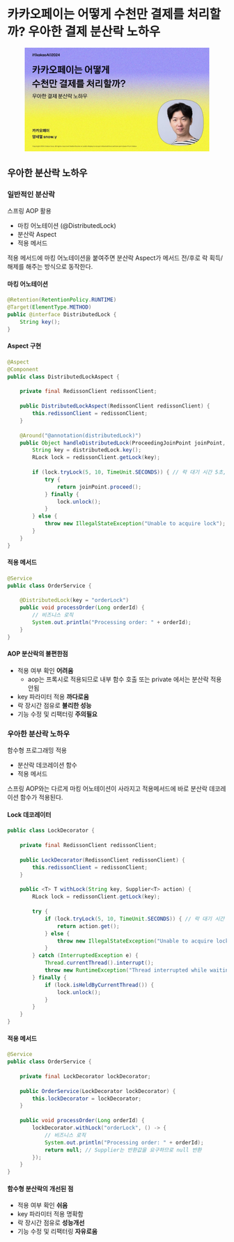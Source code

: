 # 카카오페이는 어떻게 수천만 결제를 처리할까? 우아한 결제 분산락 노하우

<figure><img src="../../.gitbook/assets/image (1) (1).png" alt=""><figcaption></figcaption></figure>

## 우아한 분산락 노하우

### 일반적인 분산락

스프링 AOP 활용

* 마킹 어노테이션 (@DistributedLock)
* 분산락 Aspect
* 적용 메서드

적용 메서드에 마킹 어노테이션을 붙여주면 분산락 Aspect가 메서드 전/후로 락 획득/해제를 해주는 방식으로 동작한다.

#### 마킹 어노테이션

```java
@Retention(RetentionPolicy.RUNTIME)
@Target(ElementType.METHOD)
public @interface DistributedLock {
    String key();
}
```

#### Aspect 구현

```java
@Aspect
@Component
public class DistributedLockAspect {

    private final RedissonClient redissonClient;

    public DistributedLockAspect(RedissonClient redissonClient) {
        this.redissonClient = redissonClient;
    }

    @Around("@annotation(distributedLock)")
    public Object handleDistributedLock(ProceedingJoinPoint joinPoint, DistributedLock distributedLock) throws Throwable {
        String key = distributedLock.key();
        RLock lock = redissonClient.getLock(key);

        if (lock.tryLock(5, 10, TimeUnit.SECONDS)) { // 락 대기 시간 5초, 락 점유 시간 10초
            try {
                return joinPoint.proceed();
            } finally {
                lock.unlock();
            }
        } else {
            throw new IllegalStateException("Unable to acquire lock");
        }
    }
}
```

#### 적용 메서드

```java
@Service
public class OrderService {

    @DistributedLock(key = "orderLock")
    public void processOrder(Long orderId) {
        // 비즈니스 로직
        System.out.println("Processing order: " + orderId);
    }
}
```

#### AOP 분산락의 불편한점

* 적용 여부 확인 **어려움**
  * aop는 프록시로 적용되므로 내부 함수 호출 또는 private 에서는 분산락 적용안됨
* key 파라미터 적용 **까다로움**
* 락 장시간 점유로 **불리한 성능**
* 기능 수정 및 리팩터링 **주의필요**

### 우아한 분산락 노하우

함수형 프로그래밍 적용

* 분산락 데코레이션 함수
* 적용 메서드

스프링 AOP와는 다르게 마킹 어노테이션이 사라지고 적용메서드에 바로 분산락 데코레이션 함수가 적용된다.

#### Lock 데코레이터

```java
public class LockDecorator {

    private final RedissonClient redissonClient;

    public LockDecorator(RedissonClient redissonClient) {
        this.redissonClient = redissonClient;
    }

    public <T> T withLock(String key, Supplier<T> action) {
        RLock lock = redissonClient.getLock(key);

        try {
            if (lock.tryLock(5, 10, TimeUnit.SECONDS)) { // 락 대기 시간 5초, 락 점유 시간 10초
                return action.get();
            } else {
                throw new IllegalStateException("Unable to acquire lock");
            }
        } catch (InterruptedException e) {
            Thread.currentThread().interrupt();
            throw new RuntimeException("Thread interrupted while waiting for lock", e);
        } finally {
            if (lock.isHeldByCurrentThread()) {
                lock.unlock();
            }
        }
    }
}
```

#### 적용 메서드

```java
@Service
public class OrderService {

    private final LockDecorator lockDecorator;

    public OrderService(LockDecorator lockDecorator) {
        this.lockDecorator = lockDecorator;
    }

    public void processOrder(Long orderId) {
        lockDecorator.withLock("orderLock", () -> {
            // 비즈니스 로직
            System.out.println("Processing order: " + orderId);
            return null; // Supplier는 반환값을 요구하므로 null 반환
        });
    }
}
```

#### 함수형 분산락의 개선된 점

* 적용 여부 확인 **쉬움**
* key 파라미터 적용 명확함
* 락 장시간 점유로 **성능개선**
* 기능 수정 및 리팩터링 **자유로움**
